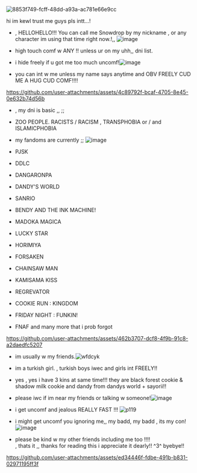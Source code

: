 

![8853f749-fcff-48dd-a93a-ac781e66e9cc](https://github.com/user-attachments/assets/413696f0-8d52-4662-a3b0-0750939ed919)

hi im kewl trust me guys pls  intt...!


- , HELLOHELLO!!! You can call me Snowdrop by my nickname , or any character im using that time right now.!,, ![image](https://github.com/user-attachments/assets/04742467-a108-4520-b7d6-ce8ea8525322)

- high touch comf w ANY !! unless ur on my uhh,, dni list.
- i hide freely if u got me too much uncomf!![image](https://github.com/user-attachments/assets/01bb8955-2f36-42ad-9547-7c39e2a0479e)

- you can int w me unless my name says anytime and OBV FREELY CUD ME A HUG CUD COMF!!!! 

https://github.com/user-attachments/assets/4c89792f-bcaf-4705-8e45-0e632b74d56b


- , my dni is basic ,, ;;
                                                                                                       
- ZOO PEOPLE. RACISTS / RACISM , TRANSPHOBIA or / and ISLAMICPHOBIA
- my fandoms are currently ;; ![image](https://github.com/user-attachments/assets/3fd7c0b2-974c-45d7-98a6-86724d4cea7a)

- PJSK
- DDLC
- DANGARONPA
- DANDY'S WORLD
- SANRIO
- BENDY AND THE INK MACHINE!
- MADOKA MAGICA
- LUCKY STAR
- HORIMIYA
- FORSAKEN
- CHAINSAW MAN
- KAMISAMA KISS
- REGREVATOR
- COOKIE RUN : KINGDOM
- FRIDAY NIGHT : FUNKIN!
- FNAF
  and many more that i prob forgot



https://github.com/user-attachments/assets/462b3707-dcf8-4f9b-91c8-a2daedfc5207





- im usually w my friends.![wfdcyk](https://github.com/user-attachments/assets/dcde410f-115a-4828-9ac9-e9de9dcb03f9)
-  im a turkish girl. , turkish boys iwec and girls int FREELY!!
- yes , yes i have 3 kins at same time!!! they are black forest cookie & shadow milk cookie and dandy from dandys world + sayorii!!
- please iwc if im near my friends or talking w someone!![image](https://github.com/user-attachments/assets/cd5c27b1-421b-456a-bd80-6ce2f7c747b8)

- i get uncomf and jealous REALLY FAST !!!
 ![p119](https://github.com/user-attachments/assets/30671ca0-a1cf-43b0-b75c-41c9128a6f99)
- i might get uncomf you ignoring me,, my badd, my badd , its my con! ![image](https://github.com/user-attachments/assets/1016ae4f-1dc8-4294-a231-21fbd881191a)

- please be kind w my other friends including me too !!!!   
, thats it ,, thanks for reading this i appreciate it dearly!! ^3^ byebye!!


https://github.com/user-attachments/assets/ed34446f-fdbe-491b-b831-02971195ff3f


